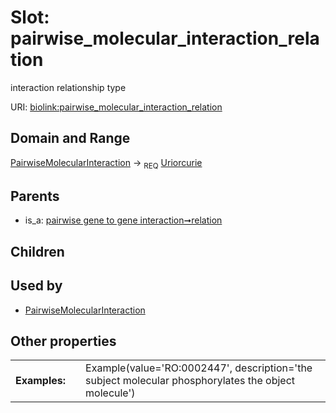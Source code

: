 
# Slot: pairwise_molecular_interaction_relation


interaction relationship type

URI: [biolink:pairwise_molecular_interaction_relation](https://w3id.org/biolink/vocab/pairwise_molecular_interaction_relation)


## Domain and Range

[PairwiseMolecularInteraction](PairwiseMolecularInteraction.md) &#8594;  <sub>REQ</sub> [Uriorcurie](types/Uriorcurie.md)

## Parents

 *  is_a: [pairwise gene to gene interaction➞relation](pairwise_gene_to_gene_interaction_relation.md)

## Children


## Used by

 * [PairwiseMolecularInteraction](PairwiseMolecularInteraction.md)

## Other properties

|  |  |  |
| --- | --- | --- |
| **Examples:** | | Example(value='RO:0002447', description='the subject molecular phosphorylates the object molecule') |


